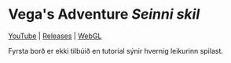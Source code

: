 # Vega's Adventure _Seinni skil_
[YouTube](https://youtu.be/4GrGt3u7aT0) | [Releases](https://github.com/marteinnsi/leikjaforritun/releases/tag/1) | [WebGL](https://marteinnsi.github.io/leikjaforritun/)

Fyrsta borð er ekki tilbúið en tutorial sýnir hvernig leikurinn spilast.

